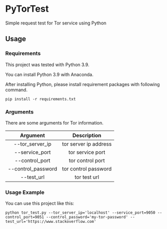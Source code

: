 # PyTorTest
Simple request test for Tor service using Python

## Usage

### Requirements

This project was tested with Python 3.9.

You can install Python 3.9 with Anaconda.

After installing Python, please install requirement packages with following command.

    pip install -r requirements.txt

### Arguments

There are some arguments for Tor information.

| Argument | Description |
| :---: | :---: |
| --tor_server_ip | tor server ip address |
| --service_port | tor service port |
| --control_port | tor control port |
| --control_password | tor control password |
| --test_url | tor test url |

### Usage Example

You can use this project like this:

    python tor_test.py --tor_server_ip='localhost' --service_port=9050 --control_port=9051 --control_password='my-tor-password' --test_url='https://www.stackoverflow.com'
